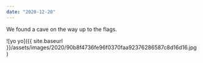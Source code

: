```yaml
---
date: "2020-12-20"
---
```


We found a cave on the way up to the flags.

![yo yo]({{ site.baseurl }}/assets/images/2020/90b8f4736fe96f0370faa92376286587c8d16d16.jpg)
